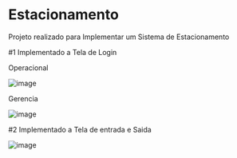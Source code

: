 # Estacionamento
Projeto realizado para Implementar um Sistema de Estacionamento

#1 Implementado a Tela de Login

Operacional 

![image](https://github.com/zyphyxx/Estacionamento/assets/127572883/e62842db-3313-4ff2-b1db-7ff161d07179)

Gerencia 

![image](https://github.com/zyphyxx/Estacionamento/assets/127572883/75b2a851-d43d-4702-bd29-7d1f42c49be8)



#2 Implementado a Tela de entrada e Saida

![image](https://github.com/zyphyxx/Estacionamento/assets/127572883/4499727d-a602-4233-8e71-a9e776671eef)

